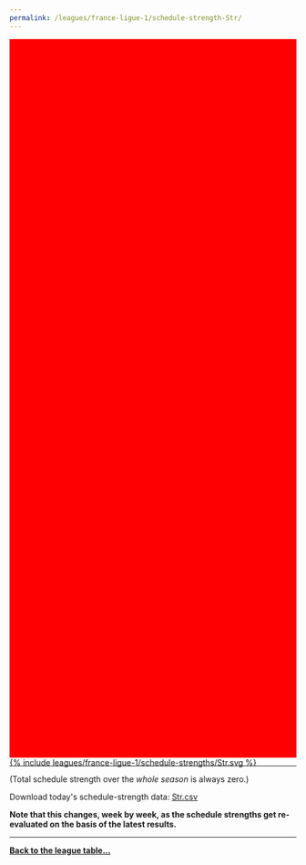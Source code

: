 ```yaml
---
permalink: /leagues/france-ligue-1/schedule-strength-Str/
---
```


<style>
.svg-wrap {
    background-color:red;
    height:0;
    padding-top:250%; /* 350px/550px */
    position: relative;
}

svg {
    background-color: white;
    height: 100%;
    display:block;
    width: 100%;
    position: absolute;
    top:0;
    left:0;
}
</style>


<div class="svg-wrap">
{% include leagues/france-ligue-1/schedule-strengths/Str.svg %}
</div>

-----

(Total schedule strength over the *whole season* is always zero.)


Download today's schedule-strength data: [Str.csv](/assets/leagues/france-ligue-1/2024/schedule-strengths/Str.csv)

**Note that this changes, week by week, as the schedule strengths get re-evaluated on the
basis of the latest results.**

-----

[**Back to the league table...**](/leagues/france-ligue-1)


